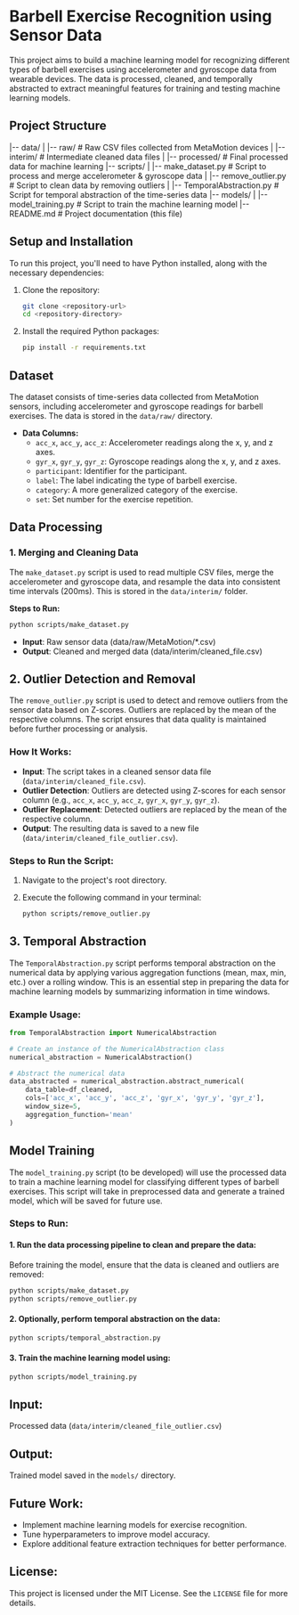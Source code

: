 # Barbell Exercise Recognition using Sensor Data

This project aims to build a machine learning model for recognizing different types of barbell exercises using accelerometer and gyroscope data from wearable devices. The data is processed, cleaned, and temporally abstracted to extract meaningful features for training and testing machine learning models.

## Project Structure

|-- data/ | |-- raw/ # Raw CSV files collected from MetaMotion devices | |-- interim/ # Intermediate cleaned data files | |-- processed/ # Final processed data for machine learning |-- scripts/ | |-- make_dataset.py # Script to process and merge accelerometer & gyroscope data | |-- remove_outlier.py # Script to clean data by removing outliers | |-- TemporalAbstraction.py # Script for temporal abstraction of the time-series data |-- models/ | |-- model_training.py # Script to train the machine learning model |-- README.md # Project documentation (this file)


## Setup and Installation

To run this project, you'll need to have Python installed, along with the necessary dependencies:

1. Clone the repository:

    ```bash
    git clone <repository-url>
    cd <repository-directory>
    ```

2. Install the required Python packages:

    ```bash
    pip install -r requirements.txt
    ```

## Dataset

The dataset consists of time-series data collected from MetaMotion sensors, including accelerometer and gyroscope readings for barbell exercises. The data is stored in the `data/raw/` directory.

- **Data Columns:**
  - `acc_x`, `acc_y`, `acc_z`: Accelerometer readings along the x, y, and z axes.
  - `gyr_x`, `gyr_y`, `gyr_z`: Gyroscope readings along the x, y, and z axes.
  - `participant`: Identifier for the participant.
  - `label`: The label indicating the type of barbell exercise.
  - `category`: A more generalized category of the exercise.
  - `set`: Set number for the exercise repetition.

## Data Processing

### 1. Merging and Cleaning Data

The `make_dataset.py` script is used to read multiple CSV files, merge the accelerometer and gyroscope data, and resample the data into consistent time intervals (200ms). This is stored in the `data/interim/` folder.

**Steps to Run:**
```bash
python scripts/make_dataset.py
```

- **Input**: Raw sensor data (data/raw/MetaMotion/*.csv)
- **Output**: Cleaned and merged data (data/interim/cleaned_file.csv)

## 2. Outlier Detection and Removal

The `remove_outlier.py` script is used to detect and remove outliers from the sensor data based on Z-scores. Outliers are replaced by the mean of the respective columns. The script ensures that data quality is maintained before further processing or analysis.

### How It Works:
- **Input**: The script takes in a cleaned sensor data file (`data/interim/cleaned_file.csv`).
- **Outlier Detection**: Outliers are detected using Z-scores for each sensor column (e.g., `acc_x`, `acc_y`, `acc_z`, `gyr_x`, `gyr_y`, `gyr_z`).
- **Outlier Replacement**: Detected outliers are replaced by the mean of the respective column.
- **Output**: The resulting data is saved to a new file (`data/interim/cleaned_file_outlier.csv`).

### Steps to Run the Script:

1. Navigate to the project's root directory.
2. Execute the following command in your terminal:

   ```bash
   python scripts/remove_outlier.py
   ```

## 3. Temporal Abstraction

The `TemporalAbstraction.py` script performs temporal abstraction on the numerical data by applying various aggregation functions (mean, max, min, etc.) over a rolling window. This is an essential step in preparing the data for machine learning models by summarizing information in time windows.

### Example Usage:

```python
from TemporalAbstraction import NumericalAbstraction

# Create an instance of the NumericalAbstraction class
numerical_abstraction = NumericalAbstraction()

# Abstract the numerical data
data_abstracted = numerical_abstraction.abstract_numerical(
    data_table=df_cleaned,
    cols=['acc_x', 'acc_y', 'acc_z', 'gyr_x', 'gyr_y', 'gyr_z'],
    window_size=5,
    aggregation_function='mean'
)
```
## Model Training

The `model_training.py` script (to be developed) will use the processed data to train a machine learning model for classifying different types of barbell exercises. This script will take in preprocessed data and generate a trained model, which will be saved for future use.

### Steps to Run:

#### 1. Run the data processing pipeline to clean and prepare the data:
Before training the model, ensure that the data is cleaned and outliers are removed:

```bash
python scripts/make_dataset.py
python scripts/remove_outlier.py
```

#### 2. Optionally, perform temporal abstraction on the data:
```bash
python scripts/temporal_abstraction.py
```

#### 3. Train the machine learning model using:
```bash
python scripts/model_training.py
```
## Input: 
Processed data (`data/interim/cleaned_file_outlier.csv`)

## Output: 
Trained model saved in the `models/` directory.

## Future Work:
- Implement machine learning models for exercise recognition.
- Tune hyperparameters to improve model accuracy.
- Explore additional feature extraction techniques for better performance.

## License:
This project is licensed under the MIT License. See the `LICENSE` file for more details.

